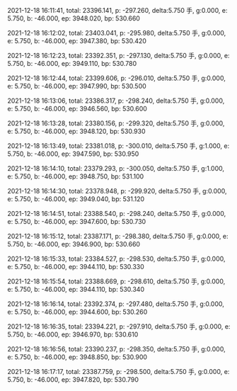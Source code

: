2021-12-18 16:11:41, total: 23396.141, p: -297.260, delta:5.750 手, g:0.000, e: 5.750, b: -46.000, ep: 3948.020, bp: 530.660

2021-12-18 16:12:02, total: 23403.041, p: -295.980, delta:5.750 手, g:0.000, e: 5.750, b: -46.000, ep: 3947.380, bp: 530.420

2021-12-18 16:12:23, total: 23392.351, p: -297.130, delta:5.750 手, g:0.000, e: 5.750, b: -46.000, ep: 3949.110, bp: 530.780

2021-12-18 16:12:44, total: 23399.606, p: -296.010, delta:5.750 手, g:0.000, e: 5.750, b: -46.000, ep: 3947.990, bp: 530.500

2021-12-18 16:13:06, total: 23386.317, p: -298.240, delta:5.750 手, g:0.000, e: 5.750, b: -46.000, ep: 3946.560, bp: 530.600

2021-12-18 16:13:28, total: 23380.156, p: -299.320, delta:5.750 手, g:0.000, e: 5.750, b: -46.000, ep: 3948.120, bp: 530.930

2021-12-18 16:13:49, total: 23381.018, p: -300.010, delta:5.750 手, g:1.000, e: 5.750, b: -46.000, ep: 3947.590, bp: 530.950

2021-12-18 16:14:10, total: 23379.293, p: -300.050, delta:5.750 手, g:1.000, e: 5.750, b: -46.000, ep: 3948.750, bp: 531.100

2021-12-18 16:14:30, total: 23378.948, p: -299.920, delta:5.750 手, g:0.000, e: 5.750, b: -46.000, ep: 3949.040, bp: 531.120

2021-12-18 16:14:51, total: 23388.540, p: -298.240, delta:5.750 手, g:0.000, e: 5.750, b: -46.000, ep: 3947.600, bp: 530.730

2021-12-18 16:15:12, total: 23387.171, p: -298.380, delta:5.750 手, g:0.000, e: 5.750, b: -46.000, ep: 3946.900, bp: 530.660

2021-12-18 16:15:33, total: 23384.527, p: -298.530, delta:5.750 手, g:0.000, e: 5.750, b: -46.000, ep: 3944.110, bp: 530.330

2021-12-18 16:15:54, total: 23388.669, p: -298.610, delta:5.750 手, g:0.000, e: 5.750, b: -46.000, ep: 3944.110, bp: 530.340

2021-12-18 16:16:14, total: 23392.374, p: -297.480, delta:5.750 手, g:0.000, e: 5.750, b: -46.000, ep: 3944.600, bp: 530.260

2021-12-18 16:16:35, total: 23394.221, p: -297.910, delta:5.750 手, g:0.000, e: 5.750, b: -46.000, ep: 3946.970, bp: 530.610

2021-12-18 16:16:56, total: 23390.237, p: -298.350, delta:5.750 手, g:0.000, e: 5.750, b: -46.000, ep: 3948.850, bp: 530.900

2021-12-18 16:17:17, total: 23387.759, p: -298.500, delta:5.750 手, g:0.000, e: 5.750, b: -46.000, ep: 3947.820, bp: 530.790